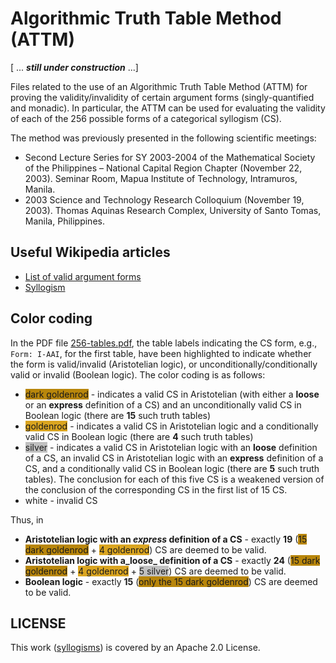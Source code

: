 # Algorithmic Truth Table Method (ATTM)

[ ... _**still under construction**_ ...]  

Files related to the use of an Algorithmic Truth Table Method (ATTM) for proving the validity/invalidity of certain argument forms (singly-quantified and monadic).  In particular, the ATTM can be used for evaluating the validity of each of the 256 possible forms of a categorical syllogism (CS).

The method was previously presented in the following scientific meetings:

* Second Lecture Series for SY 2003-2004 of the Mathematical Society of the Philippines – National Capital Region Chapter (November 22, 2003). Seminar Room, Mapua Institute of Technology, Intramuros, Manila.
* 2003 Science and Technology Research Colloquium (November 19, 2003). Thomas Aquinas Research Complex, University of Santo Tomas, Manila, Philippines.

## Useful Wikipedia articles
* [List of valid argument forms](https://en.wikipedia.org/wiki/List_of_valid_argument_forms)
* [Syllogism](https://en.wikipedia.org/wiki/Syllogism)

## Color coding 
In the PDF file [256-tables.pdf](./256-tables.pdf), the table labels indicating the CS form, e.g., `Form: I-AAI`, for the first table, have been highlighted to indicate whether the form is valid/invalid (Aristotelian logic), or unconditionally/conditionally valid or invalid (Boolean logic). The color coding is as follows:

* <span style="background-color:#B8860B; fontcolor:black">dark goldenrod</span> -  indicates a valid CS in Aristotelian (with either a **loose** or an **express** definition of a CS) and an unconditionally valid CS in Boolean logic (there are **15** such truth tables)
* <span style="background-color:#DAA520; fontcolor:black">goldenrod</span> -  indicates a valid CS in Aristotelian logic and a conditionally valid CS in Boolean logic (there are **4** such truth tables)
* <span style="background-color:silver; fontcolor:black">silver</span> -  indicates a valid CS in Aristotelian logic with an **loose** definition of a CS, an invalid CS in Aristotelian logic with an **express** definition of a CS, and a conditionally valid CS in Boolean logic (there are **5** such truth tables).  The conclusion for each of this five CS is a weakened version of the conclusion of the corresponding CS in the first list of 15 CS.
* <span style="background-color:white; fontcolor:black">white</span> - invalid CS

Thus, in 

* **Aristotelian logic with an _express_ definition of a CS** - exactly **19** (<span style="background-color:#B8860B; fontcolor:black">15 dark goldenrod</span> + <span style="background-color:#DAA520; fontcolor:black">4 goldenrod</span>) CS are deemed to be valid. 
* **Aristotelian logic with a_loose_ definition of a CS** - exactly **24** (<span style="background-color:#B8860B; fontcolor:black">15 dark goldenrod</span> + <span style="background-color:#DAA520; fontcolor:black">4 goldenrod</span> + <span style="background-color:silver; fontcolor:black">5 silver</span>) CS are deemed to be valid. 
* **Boolean logic** - exactly **15** (<span style="background-color:#B8860B; fontcolor:black">only the 15 dark goldenrod</span>) CS are deemed to be valid.

## LICENSE

This work ([syllogisms](https://github.com/justineuro/syllogisms)) is covered by an Apache 2.0 License.

